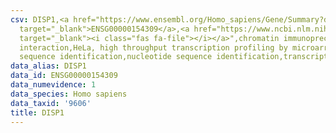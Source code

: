 ```yaml
---
csv: DISP1,<a href="https://www.ensembl.org/Homo_sapiens/Gene/Summary?db=core;g=ENSG00000154309"
  target="_blank">ENSG00000154309</a>,<a href="https://www.ncbi.nlm.nih.gov/pubmed/17216044"
  target="_blank"><i class="fas fa-file"></i></a>",chromatin immunoprecipitation assay,direct
  interaction,HeLa, high throughput transcription profiling by microarray,nucleotide
  sequence identification,nucleotide sequence identification,transcriptional regulation,
data_alias: DISP1
data_id: ENSG00000154309
data_numevidence: 1
data_species: Homo sapiens
data_taxid: '9606'
title: DISP1
---
```

